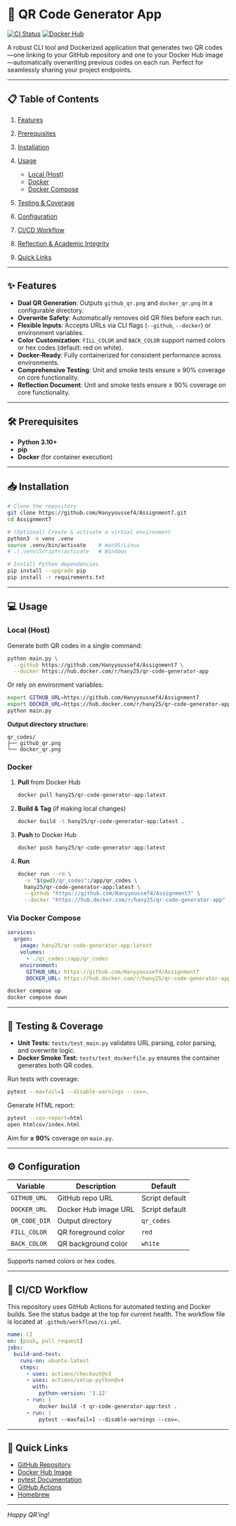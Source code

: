 # 🚀 QR Code Generator App

[![CI Status](https://github.com/Hanyyoussef4/Assignment7/actions/workflows/ci.yml/badge.svg)](https://github.com/Hanyyoussef4/Assignment7/actions/workflows/ci.yml)
[![Docker Hub](https://img.shields.io/docker/v/hany25/qr-code-generator-app?label=docker%20hub)](https://hub.docker.com/r/hany25/qr-code-generator-app)

A robust CLI tool and Dockerized application that generates two QR codes—one linking to your GitHub repository and one to your Docker Hub image—automatically overwriting previous codes on each run. Perfect for seamlessly sharing your project endpoints.

---

## 📋 Table of Contents

1. [Features](#features)
2. [Prerequisites](#prerequisites)
3. [Installation](#installation)
4. [Usage](#usage)

   * [Local (Host)](#local-host)
   * [Docker](#docker)
   * [Docker Compose](#via-docker-compose)
5. [Testing & Coverage](#testing--coverage)
6. [Configuration](#configuration)
7. [CI/CD Workflow](#cicd-workflow)
8. [Reflection & Academic Integrity](#reflection--academic-integrity)
9. [Quick Links](#quick-links)

---

## ✨ Features

* **Dual QR Generation**: Outputs `github_qr.png` and `docker_qr.png` in a configurable directory.
* **Overwrite Safety**: Automatically removes old QR files before each run.
* **Flexible Inputs**: Accepts URLs via CLI flags (`--github`, `--docker`) or environment variables.
* **Color Customization**: `FILL_COLOR` and `BACK_COLOR` support named colors or hex codes (default: red on white).
* **Docker-Ready**: Fully containerized for consistent performance across environments.
* **Comprehensive Testing**: Unit and smoke tests ensure ≥ 90% coverage on core functionality.
* **Reflection Document**: Unit and smoke tests ensure ≥ 90% coverage on core functionality.

---

## 🛠️ Prerequisites

* **Python 3.10+**
* **pip**
* **Docker** (for container execution)

---

## 📥 Installation

```bash
# Clone the repository
git clone https://github.com/Hanyyoussef4/Assignment7.git
cd Assignment7

# (Optional) Create & activate a virtual environment
python3 -m venv .venv
source .venv/bin/activate    # macOS/Linux
# .\.venv\Scripts\activate   # Windows

# Install Python dependencies
pip install --upgrade pip
pip install -r requirements.txt
```

---

## 💻 Usage

### Local (Host)

Generate both QR codes in a single command:

```bash
python main.py \
  --github https://github.com/Hanyyoussef4/Assignment7 \
  --docker https://hub.docker.com/r/hany25/qr-code-generator-app
```

Or rely on environment variables:

```bash
export GITHUB_URL=https://github.com/Hanyyoussef4/Assignment7
export DOCKER_URL=https://hub.docker.com/r/hany25/qr-code-generator-app
python main.py
```

**Output directory structure:**

```
qr_codes/
├── github_qr.png
└── docker_qr.png
```

### Docker

1. **Pull** from Docker Hub

   ```bash
   docker pull hany25/qr-code-generator-app:latest
   ```

2. **Build & Tag** (if making local changes)

   ```bash
   docker build -t hany25/qr-code-generator-app:latest .
   ```

3. **Push** to Docker Hub

   ```bash
   docker push hany25/qr-code-generator-app:latest
   ```

4. **Run**

   ```bash
   docker run --rm \
     -v "$(pwd)/qr_codes":/app/qr_codes \
     hany25/qr-code-generator-app:latest \
     --github "https://github.com/Hanyyoussef4/Assignment7" \
     --docker "https://hub.docker.com/r/hany25/qr-code-generator-app"
   ```

### Via Docker Compose

```yaml
services:
  qrgen:
    image: hany25/qr-code-generator-app:latest
    volumes:
      - ./qr_codes:/app/qr_codes
    environment:
      GITHUB_URL: https://github.com/Hanyyoussef4/Assignment7
      DOCKER_URL: https://hub.docker.com/r/hany25/qr-code-generator-app
```

```bash
docker compose up
docker compose down
```

---

## 🧪 Testing & Coverage

* **Unit Tests:** `tests/test_main.py` validates URL parsing, color parsing, and overwrite logic.
* **Docker Smoke Test:** `tests/test_dockerfile.py` ensures the container generates both QR codes.

Run tests with coverage:

```bash
pytest --maxfail=1 --disable-warnings --cov=.
```

Generate HTML report:

```bash
pytest --cov-report=html
open htmlcov/index.html
```

Aim for **≥ 90%** coverage on `main.py`.

---

## ⚙️ Configuration

| Variable      | Description          | Default        |
| ------------- | -------------------- | -------------- |
| `GITHUB_URL`  | GitHub repo URL      | Script default |
| `DOCKER_URL`  | Docker Hub image URL | Script default |
| `QR_CODE_DIR` | Output directory     | `qr_codes`     |
| `FILL_COLOR`  | QR foreground color  | `red`          |
| `BACK_COLOR`  | QR background color  | `white`        |

Supports named colors or hex codes.

---

## 🔄 CI/CD Workflow

This repository uses GitHub Actions for automated testing and Docker builds. See the status badge at the top for current health. The workflow file is located at `.github/workflows/ci.yml`.

```yaml
name: CI
on: [push, pull_request]
jobs:
  build-and-test:
    runs-on: ubuntu-latest
    steps:
      - uses: actions/checkout@v3
      - uses: actions/setup-python@v4
        with:
          python-version: '3.12'
      - run: |
          docker build -t qr-code-generator-app:test .
      - run: |
          pytest --maxfail=1 --disable-warnings --cov=.
```

---

## 🔗 Quick Links

* [GitHub Repository](https://github.com/Hanyyoussef4/Assignment7)
* [Docker Hub Image](https://hub.docker.com/r/hany25/qr-code-generator-app)
* [pytest Documentation](https://docs.pytest.org/)
* [GitHub Actions](https://github.com/features/actions)
* [Homebrew](https://brew.sh/)

---

*Happy QR’ing!*
